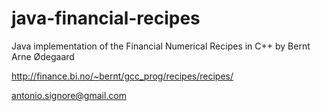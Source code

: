 # java-financial-recipes

Java implementation of the Financial Numerical Recipes in C++ by Bernt Arne Ødegaard

http://finance.bi.no/~bernt/gcc_prog/recipes/recipes/

antonio.signore@gmail.com 
